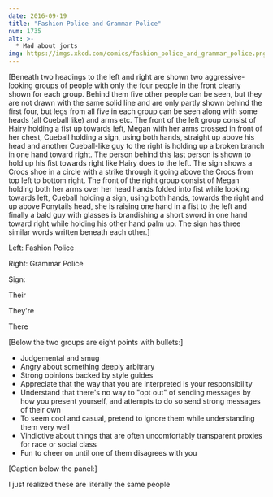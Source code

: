 ```yaml
---
date: 2016-09-19
title: "Fashion Police and Grammar Police"
num: 1735
alt: >-
  * Mad about jorts
img: https://imgs.xkcd.com/comics/fashion_police_and_grammar_police.png
---
```

[Beneath two headings to the left and right are shown two aggressive-looking groups of people with only the four people in the front clearly shown for each group. Behind them five other people can be seen, but they are not drawn with the same solid line and are only partly shown behind the first four, but legs from all five in each group can be seen along with some heads (all Cueball like) and arms etc. The front of the left group consist of Hairy holding a fist up towards left, Megan with her arms crossed in front of her chest, Cueball holding a sign, using both hands, straight up above his head and another Cueball-like guy to the right is holding up a broken branch in one hand toward right. The person behind this last person is shown to hold up his fist towards right like Hairy does to the left. The sign shows a Crocs shoe in a circle with a strike through it going above the Crocs from top left to bottom right. The front of the right group consist of Megan holding both her arms over her head hands folded into fist while looking towards left, Cueball holding a sign, using both hands, towards the right and up above Ponytails head, she is raising one hand in a fist to the left and finally a bald guy with glasses is brandishing a short sword in one hand toward right while holding his other hand palm up. The sign has three similar words written beneath each other.]

Left: Fashion Police

Right: Grammar Police

Sign:

Their

They're

There

[Below the two groups are eight points with bullets:]
 * Judgemental and smug
 * Angry about something deeply arbitrary
 * Strong opinions backed by style guides
 * Appreciate that the way that you are interpreted is your responsibility
 * Understand that there's no way to "opt out" of sending messages by how you present yourself, and attempts to do so send strong messages of their own
 * To seem cool and casual, pretend to ignore them while understanding them very well
 * Vindictive about things that are often uncomfortably transparent proxies for race or social class
 * Fun to cheer on until one of them disagrees with you

[Caption below the panel:]

I just realized these are literally the same people
